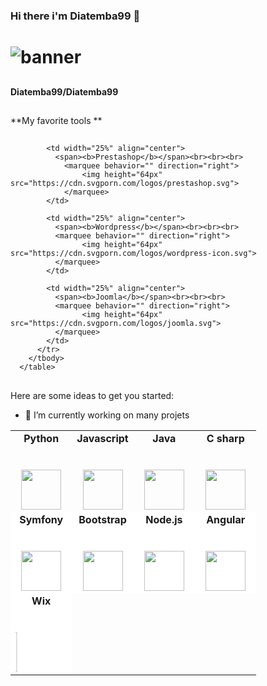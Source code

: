 ### Hi there i'm Diatemba99 👋
# ![banner](https://user-images.githubusercontent.com/58808297/103879785-33f44c00-50d0-11eb-8a7e-56e2e4048368.jpg)

## 
**Diatemba99/Diatemba99**
##
<!--
Ceci est un commentaire pour faire des commentaires sur le readme de github
-->
**My favorite tools **
##
<table>
        <tbody>
          <tr valign="top">
            <td width="25%" align="center">
              <span><b>Python</b></span><br><br><br>
              <img height="64px" src="https://cdn.svgporn.com/logos/python.svg">
            </td>
            <td width="25%" align="center">
              <span><b>Javascript</b></span><br><br><br>
              <img height="64px" src="https://cdn.svgporn.com/logos/javascript.svg">
            </td>
            <td width="25%" align="center">
              <span><b>Java</b></span><br><br><br>
              <img height="64px" src="https://cdn.svgporn.com/logos/java.svg">
            </td>
            <td width="25%" align="center">
              <span><b>C sharp</b></span><br><br><br>
              <img height="64px" src="https://cdn.svgporn.com/logos/c-sharp.svg">
            </td>
          </tr>
          <tr style="background-color: #fff;">
            <td width="25%" align="center">
              <span><b>Symfony</b></span><br><br><br>
              <img height="64px" src="https://cdn.svgporn.com/logos/symfony.svg">
            </td>
            <td width="25%" align="center">
              <span><b>Bootstrap</b></span><br><br><br>
              <img height="64px" src="https://cdn.svgporn.com/logos/bootstrap.svg">
            </td>
            <td width="25%" align="center">
              <span><b>Node.js</b></span><br><br><br>
              <img height="64px" src="https://cdn.svgporn.com/logos/nodejs.svg">
            </td>
            <td width="25%" align="center">
              <span><b>Angular</b></span><br><br><br>
              <img height="64px" src="https://cdn.svgporn.com/logos/angular-icon.svg">
            </td>
          </tr>
          <tr style="background-color: #fff;">
            <td width="25%" align="center">
              <span><b>Wix</b></span><br><br><br>
                <marquee behavior="" direction="right">
                    <img height="64px" src="https://cdn.svgporn.com/logos/wix.svg">
                </marquee>
            </td>

            <td width="25%" align="center">
              <span><b>Prestashop</b></span><br><br><br>
                <marquee behavior="" direction="right">
                    <img height="64px" src="https://cdn.svgporn.com/logos/prestashop.svg">
                </marquee>
            </td>

            <td width="25%" align="center">
              <span><b>Wordpress</b></span><br><br><br>
              <marquee behavior="" direction="right">
                    <img height="64px" src="https://cdn.svgporn.com/logos/wordpress-icon.svg">
              </marquee>
            </td>

            <td width="25%" align="center">
              <span><b>Joomla</b></span><br><br><br>
              <marquee behavior="" direction="right">
                    <img height="64px" src="https://cdn.svgporn.com/logos/joomla.svg">
              </marquee>
            </td>
          </tr>
        </tbody>
      </table>
   
##

Here are some ideas to get you started:

- 🔭 I’m currently working on many projets
